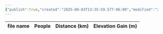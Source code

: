 ```yaml
---
{"publish":true,"created":"2025-09-03T13:35:59.577-06:00","modified":"2025-09-03T14:54:47.777-06:00","published":"2025-09-03T14:54:47.777-06:00","tags":["route"],"cssclasses":"","elevation":null,"region":"Banff","location":"51.1561, -116.0072","DWYT":null,"Kane":"Moderate","completed":false}
---
```



| file name | People | Distance (km) | Elevation Gain (m) |
| --------- | ------ | ------------- | ------------------ |